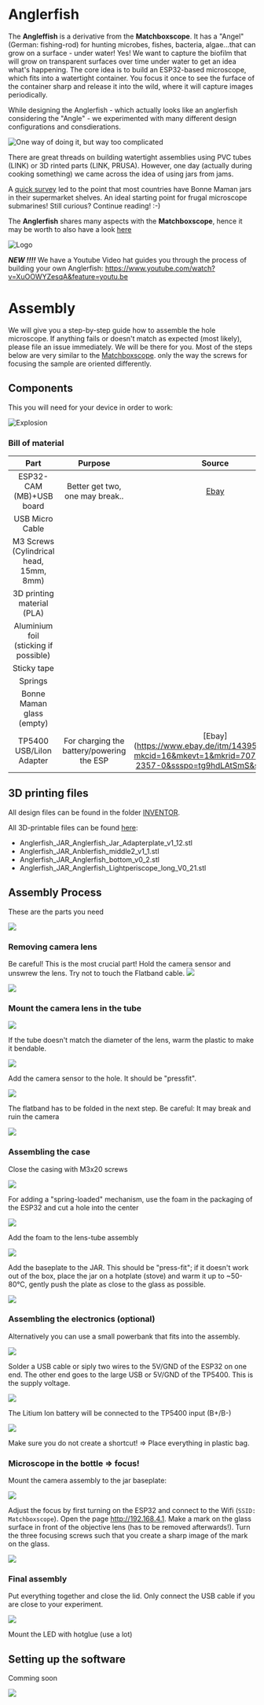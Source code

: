 # Anglerfish

The **Angleffish** is a derivative from the **Matchboxscope**. It has a "Angel" (German: fishing-rod) for hunting microbes, fishes, bacteria, algae...that can grow on a surface - under water! Yes! We want to capture the biofilm that will grow on transparent surfaces over time under water to get an idea what's happening. The core idea is to build an ESP32-based microscope, which fits into a watertight container. You focus it once to see the furface of the container sharp and release it into the wild, where it will capture images periodically.

While designing the Anglerfish - which actually looks like an anglerfish considering the "Angle" - we experimented with many different design configurations and consdierations.

![One way of doing it, but way too complicated](IMAGES/anglerfish/anglerfish_explosion.PNG)

There are great threads on building watertight assemblies using PVC tubes (LINK) or 3D rinted parts (LINK, PRUSA). However, one day (actually during cooking something) we came across the idea of using jars from jams.

A [quick survey](https://twitter.com/OpenUc2/status/1528406118816534529 ) led to the point that most countries have Bonne Maman jars in their supermarket shelves. An ideal starting point for frugal microscope submarines! Still curious? Continue reading! :-)

The **Anglerfish** shares many aspects with the **Matchboxscope**, hence it may be worth to also have a look [here](Matchboxscope.md)

![Logo](https://upload.wikimedia.org/wikipedia/commons/thumb/0/09/YouTube_full-color_icon_%282017%29.svg/2560px-YouTube_full-color_icon_%282017%29.svg.png)


***NEW !!!!*** We have a Youtube Video hat guides you through the process of building your own Anglerfish: https://www.youtube.com/watch?v=XuOOWYZesqA&feature=youtu.be



# Assembly

We will give you a step-by-step guide how to assemble the hole microscope. If anything fails or doesn't match as expected (most likely), please file an issue immediately. We will be there for you. Most of the steps below are very similar to the [Matchboxscope](Matchboxscope.md). only the way the screws for focusing the sample are oriented differently.

## Components

This you will need for your device in order to work:

![Explosion](IMAGES/explosion.jpeg)

### Bill of material

Part |  Purpose | Source | Price |
:----------------:|:------------:|:----------------:|:------------:
ESP32-CAM (MB)+USB board | Better get two, one may break.. |  [Ebay](https://www.ebay.de/itm/274841850465?var=575090963555)| 6-15€
USB Micro Cable ||| 1€
M3 Screws (Cylindrical head, 15mm, 8mm)|||
3D printing material (PLA) |||
Aluminium foil (sticking if possible)|||
Sticky tape |||
Springs |||
Bonne Maman glass (empty) ||| 0€
TP5400 USB/LiIon Adapter | For charging the battery/powering the ESP|  [Ebay](https://www.ebay.de/itm/143958030411?mkcid=16&mkevt=1&mkrid=707-127634-2357-0&ssspo=tg9hdLAtSmS&sssrc=204


## 3D printing files

All design files can be found in the folder [INVENTOR](./INVENTOR).

All 3D-printable files can be found [here](./STL/Anglerfish_JAR):

* Anglerfish_JAR_Anglerfish_Jar_Adapterplate_v1_12.stl
* Anglerfish_JAR_Anblerfish_middle2_v1_1.stl
* Anglerfish_JAR_Anglerfish_bottom_v0_2.stl
* Anglerfish_JAR_Anglerfish_Lightperiscope_long_V0_21.stl

## Assembly Process

These are the parts you need

![](IMAGES/anglerfish/anglerfish_0.jpg)

### Removing camera lens

Be careful! This is the most crucial part! Hold the camera sensor and unswrew the lens. Try not to touch the Flatband cable.
![](IMAGES/anglerfish/anglerfish_1.jpg)

![](IMAGES/anglerfish/anglerfish_2.jpg)

### Mount the camera lens in the tube

![](IMAGES/anglerfish/anglerfish_3.jpg)

If the tube doesn't match the diameter of the lens, warm the plastic to make it bendable.

![](IMAGES/anglerfish/anglerfish_4.jpg)

Add the camera sensor to the hole. It should be "pressfit".

![](IMAGES/anglerfish/anglerfish_5.jpg)

The flatband has to be folded in the next step. Be careful: It may break and ruin the camera

![](IMAGES/anglerfish/anglerfish_6.jpg)

### Assembling the case

Close the casing with M3x20 screws

![](IMAGES/anglerfish/anglerfish_7.jpg)

For adding a "spring-loaded" mechanism, use the foam in the packaging of the ESP32 and cut a hole into the center

![](IMAGES/anglerfish/anglerfish_8.jpg)

Add the foam to the lens-tube assembly

![](IMAGES/anglerfish/anglerfish_9.jpg)

Add the baseplate to the JAR. This should be "press-fit"; if it doesn't work out of the box, place the jar on a hotplate (stove) and warm it up to ~50-80°C, gently push the plate as close to the glass as possible.

![](IMAGES/anglerfish/anglerfish_14.jpg)

### Assembling the electronics (optional)

Alternatively you can use a small powerbank that fits into the assembly.

![](IMAGES/anglerfish/anglerfish_18.jpg)

Solder a USB cable or siply two wires to the 5V/GND of the ESP32 on one end. The other end goes to the large USB or 5V/GND of the TP5400. This is the supply voltage.

![](IMAGES/anglerfish/anglerfish_12.jpg)

The Litium Ion battery will be connected to the TP5400 input (B+/B-)

![](IMAGES/anglerfish/anglerfish_13.jpg)

Make sure you do not create a shortcut! => Place everything in plastic bag.


### Microscope in the bottle => focus!

Mount the camera assembly to the jar baseplate:

![](IMAGES/anglerfish/anglerfish_10.jpg)

Adjust the focus by first turning on the ESP32 and connect to the Wifi (`SSID: Matchboxscope`). Open the page http://192.168.4.1. Make a mark on the glass surface in front of the objective lens (has to be removed afterwards!). Turn the three focusing screws such that you create a sharp image of the mark on the glass.

![](IMAGES/anglerfish/anglerfish_11.jpg)



### Final assembly

Put everything together and close the lid. Only connect the USB cable if you are close to your experiment.

![](IMAGES/anglerfish/anglerfish_16.jpg)

Mount the LED with hotglue (use a lot)


## Setting up the software

Comming soon

![](IMAGES/Screenshot_20220419_184943_com.android.chrome.jpg)

